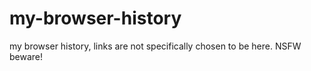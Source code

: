 # my-browser-history
my browser history, links are not specifically chosen to be here. NSFW beware!
